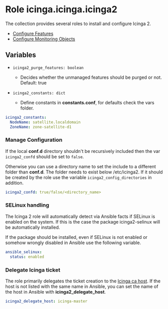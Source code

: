 # Role icinga.icinga.icinga2

The collection provides several roles to install and configure Icinga 2.

* [Configure Features](features.md)
* [Configure Monitoring Objects](objects.md)

## Variables

* `icinga2_purge_features: boolean`
  * Decides whether the unmanaged features should be purged or not. Default: true

* `icinga2_constants: dict`
  * Define constants in **constants.conf**, for defaults check the vars folder.

```yaml
icinga2_constants:
  NodeName: satellite.localdomain
  ZoneName: zone-satellite-d1
```

### Manage Configuration

If the local **conf.d** directory shouldn't be recursively included then the
var `icinga2_confd` should be set to `false`.

Otherwise you can use a directory name to set the include to a different folder
than **conf.d**. The folder needs to exist below /etc/icinga2. If it should be created by the role use the variable `icinga2_config_directories` in addition.

```yaml
icinga2_confd: true/false/<directory_name>
```

### SELinux handling

The Icinga 2 role will automatically detect via Ansible facts if SELinux is enabled on the system. If this is the case the package icinga2-selinux will be automatically installed.

If the package should be installed, even if SELinux is not enabled or somehow wrongly disabled in Ansible use the following variable.

```yaml
ansible_selinux:
  status: enabled
```

### Delegate Icinga ticket

The role primarily delegates the ticket creation to the [Icinga ca host](features/feature-api.md). If the host is not listed with the same name in Ansible, you can set the name of the host in Ansible with **icinga2_delegate_host**.

```yaml
icinga2_delegate_host: icinga-master
```
